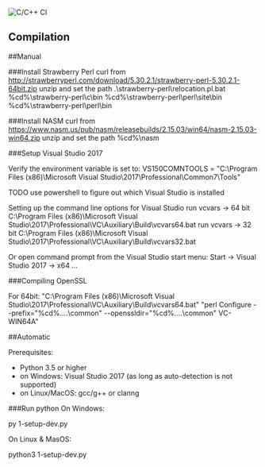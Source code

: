 ![C/C++ CI](https://github.com/cryptable/cryptablepki/workflows/C/C++%20CI/badge.svg)

Compilation
-----------

##Manual

###Install Strawberry Perl
curl from http://strawberryperl.com/download/5.30.2.1/strawberry-perl-5.30.2.1-64bit.zip
unzip and set the path
.\strawberry-perl\relocation.pl.bat
%cd%\strawberry-perl\c\bin
%cd%\strawberry-perl\perl\site\bin
%cd%\strawberry-perl\perl\bin

###Install NASM
curl from https://www.nasm.us/pub/nasm/releasebuilds/2.15.03/win64/nasm-2.15.03-win64.zip
unzip and set the path
%cd%\nasm

###Setup Visual Studio 2017

Verify the environment variable is set to:
VS150COMNTOOLS = "C:\Program Files (x86)\Microsoft Visual Studio\2017\Professional\Common7\Tools\"

TODO use powershell to figure out which Visual Studio is installed

Setting up the command line options for Visual Studio
run vcvars -> 64 bit
C:\Program Files (x86)\Microsoft Visual Studio\2017\Professional\VC\Auxiliary\Build\vcvars64.bat
run vcvars -> 32 bit
C:\Program Files (x86)\Microsoft Visual Studio\2017\Professional\VC\Auxiliary\Build\vcvars32.bat

Or open command prompt from the Visual Studio <Year> start menu:
Start -> Visual Studio 2017 -> x64 ...

###Compiling OpenSSL

For 64bit:
"C:\Program Files (x86)\Microsoft Visual Studio\2017\Professional\VC\Auxiliary\Build\vcvars64.bat"
"perl Configure --prefix="%cd%\..\..\common" --openssldir="%cd%\..\..\common" VC-WIN64A"


##Automatic

Prerequisites:
- Python 3.5 or higher
- on Windows: Visual Studio 2017 (as long as auto-detection is not supported)
- on Linux/MacOS: gcc/g++ or clanng

###Run python
On Windows:

py 1-setup-dev.py

On Linux & MasOS:

python3 1-setup-dev.py


